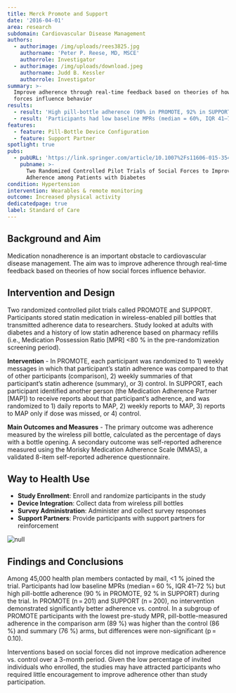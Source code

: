 ```yaml
---
title: Merck Promote and Support
date: '2016-04-01'
area: research
subdomain: Cardiovascular Disease Management
authors:
  - authorimage: /img/uploads/rees3825.jpg
    authorname: 'Peter P. Reese, MD, MSCE'
    authorrole: Investigator
  - authorimage: /img/uploads/download.jpeg
    authorname: Judd B. Kessler
    authorrole: Investigator
summary: >-
  Improve adherence through real-time feedback based on theories of how social
  forces influence behavior
results:
  - result: 'High pill-bottle adherence (90% in PROMOTE, 92% in SUPPORT)'
  - result: 'Participants had low baseline MPRs (median = 60%, IQR 41–72%)'
features:
  - feature: Pill-Bottle Device Configuration
  - feature: Support Partner
spotlight: true
pubs:
  - pubURL: 'https://link.springer.com/article/10.1007%2Fs11606-015-3540-y'
    pubname: >-
      Two Randomized Controlled Pilot Trials of Social Forces to Improve Statin
      Adherence among Patients with Diabetes
condition: Hypertension
intervention: Wearables & remote monitoring
outcome: Increased physical activity
dedicatedpage: true
label: Standard of Care
---
```

## Background and Aim

Medication nonadherence is an important obstacle to cardiovascular disease management. The aim was to improve adherence through real-time feedback based on theories of how social forces influence behavior.

## Intervention and Design

Two randomized controlled pilot trials called PROMOTE and SUPPORT. Participants stored statin medication in wireless-enabled pill bottles that transmitted adherence data to researchers. Study looked at adults with diabetes and a history of low statin adherence based on pharmacy refills (i.e., Medication Possession Ratio \[MPR] <80 % in the pre-randomization screening period).

**Intervention** - In PROMOTE, each participant was randomized to 1) weekly messages in which that participant’s statin adherence was compared to that of other participants (comparison), 2) weekly summaries of that participant’s statin adherence (summary), or 3) control. In SUPPORT, each participant identified another person (the Medication Adherence Partner \[MAP]) to receive reports about that participant’s adherence, and was randomized to 1) daily reports to MAP, 2) weekly reports to MAP, 3) reports to MAP only if dose was missed, or 4) control.

**Main Outcomes and Measures** - The primary outcome was adherence measured by the wireless pill bottle, calculated as the percentage of days with a bottle opening. A secondary outcome was self-reported adherence measured using the Morisky Medication Adherence Scale (MMAS), a validated 8-item self-reported adherence questionnaire.

## Way to Health Use

* **Study Enrollment**: Enroll and randomize participants in the study
* **Device Integration**: Collect data from wireless pill bottles
* **Survey Administration**: Administer and collect survey responses
* **Support Partners**: Provide participants with support partners for reinforcement

![null](/img/uploads/11606_2015_3540_fig1_html-1-.gif)

## Findings and Conclusions

Among 45,000 health plan members contacted by mail, <1 % joined the trial. Participants had low baseline MPRs (median = 60 %, IQR 41–72 %) but high pill-bottle adherence (90 % in PROMOTE, 92 % in SUPPORT) during the trial. In PROMOTE (n = 201) and SUPPORT (n = 200), no intervention demonstrated significantly better adherence vs. control. In a subgroup of PROMOTE participants with the lowest pre-study MPR, pill-bottle-measured adherence in the comparison arm (89 %) was higher than the control (86 %) and summary (76 %) arms, but differences were non-significant (p = 0.10).

Interventions based on social forces did not improve medication adherence vs. control over a 3-month period. Given the low percentage of invited individuals who enrolled, the studies may have attracted participants who required little encouragement to improve adherence other than study participation.
